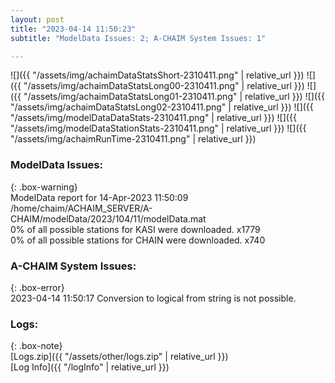 ```yaml
---
layout: post
title: "2023-04-14 11:50:23"
subtitle: "ModelData Issues: 2; A-CHAIM System Issues: 1"

---
```


![]({{ "/assets/img/achaimDataStatsShort-2310411.png" | relative_url }})
![]({{ "/assets/img/achaimDataStatsLong00-2310411.png" | relative_url }})
![]({{ "/assets/img/achaimDataStatsLong01-2310411.png" | relative_url }})
![]({{ "/assets/img/achaimDataStatsLong02-2310411.png" | relative_url }})
![]({{ "/assets/img/modelDataDataStats-2310411.png" | relative_url }})
![]({{ "/assets/img/modelDataStationStats-2310411.png" | relative_url }})
![]({{ "/assets/img/achaimRunTime-2310411.png" | relative_url }})


### ModelData Issues:  
  
{: .box-warning}  
 ModelData report for 14-Apr-2023 11:50:09   
 /home/chaim/ACHAIM_SERVER/A-CHAIM/modelData/2023/104/11/modelData.mat   
 0% of all possible stations for KASI were downloaded. x1779   
 0% of all possible stations for CHAIN were downloaded. x740   
  
### A-CHAIM System Issues:  
  
{: .box-error}  
2023-04-14 11:50:17 Conversion to logical from string is not possible.  

### Logs:  
  
{: .box-note}  
[Logs.zip]({{ "/assets/other/logs.zip" | relative_url }})  
[Log Info]({{ "/logInfo" | relative_url }})  
